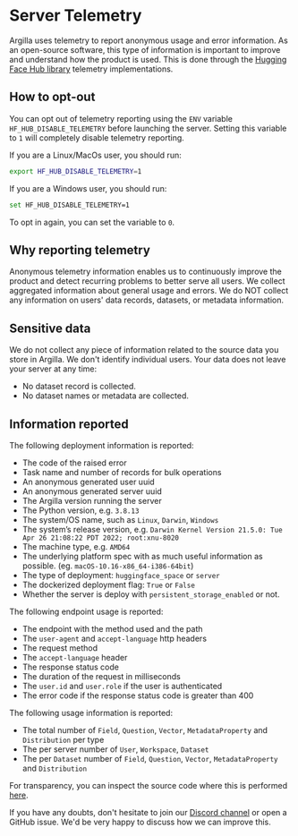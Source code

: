 # Server Telemetry

Argilla uses telemetry to report anonymous usage and error information. As an open-source software, this type of information is important to improve and understand how the product is used. This is done through the [Hugging Face Hub library](https://github.com/huggingface/huggingface_hub) telemetry implementations.

## How to opt-out

You can opt out of telemetry reporting using the `ENV` variable `HF_HUB_DISABLE_TELEMETRY` before launching the server. Setting this variable to `1` will completely disable telemetry reporting.

If you are a Linux/MacOs user, you should run:

```bash
export HF_HUB_DISABLE_TELEMETRY=1
```

If you are a Windows user, you should run:

```bash
set HF_HUB_DISABLE_TELEMETRY=1
```

To opt in again, you can set the variable to `0`.

## Why reporting telemetry

Anonymous telemetry information enables us to continuously improve the product and detect recurring problems to better serve all users. We collect aggregated information about general usage and errors. We do NOT collect any information on users' data records, datasets, or metadata information.

## Sensitive data

We do not collect any piece of information related to the source data you store in Argilla. We don't identify individual users. Your data does not leave your server at any time:

* No dataset record is collected.
* No dataset names or metadata are collected.

## Information reported

The following deployment information is reported:

* The code of the raised error
* Task name and number of records for bulk operations
* An anonymous generated user uuid
* An anonymous generated server uuid
* The Argilla version running the server
* The Python version, e.g. `3.8.13`
* The system/OS name, such as `Linux`, `Darwin`, `Windows`
* The system’s release version, e.g. `Darwin Kernel Version 21.5.0: Tue Apr 26 21:08:22 PDT 2022; root:xnu-8020`
* The machine type, e.g. `AMD64`
* The underlying platform spec with as much useful information as possible. (eg. `macOS-10.16-x86_64-i386-64bit`)
* The type of deployment: `huggingface_space` or `server`
* The dockerized deployment flag: `True` or `False`
* Whether the server is deploy with `persistent_storage_enabled` or not.

The following endpoint usage is reported:

* The endpoint with the method used and the path
* The `user-agent` and `accept-language` http headers
* The request method
* The `accept-language` header
* The response status code
* The duration of the request in milliseconds
* The `user.id` and `user.role` if the user is authenticated
* The error code if the response status code is greater than 400

The following usage information is reported:

* The total number of `Field`, `Question`, `Vector`, `MetadataProperty` and `Distribution` per type
* The per server number of `User`, `Workspace`, `Dataset`
* The per `Dataset` number of `Field`, `Question`, `Vector`, `MetadataProperty` and `Distribution`

For transparency, you can inspect the source code where this is performed [here](https://github.com/argilla-io/argilla/argilla-server/src/argilla_server/telemetry.py).

If you have any doubts, don't hesitate to join our [Discord channel](http://hf.co/join/discord) or open a GitHub issue. We'd be very happy to discuss how we can improve this.
